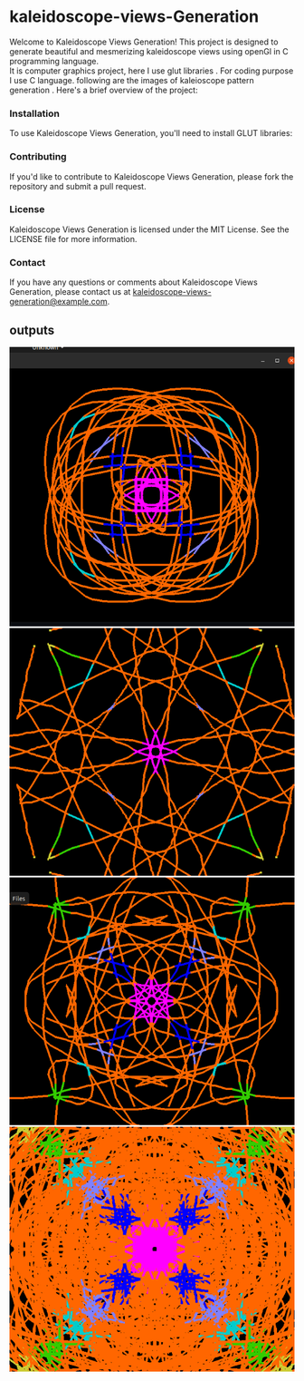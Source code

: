 # kaleidoscope-views-Generation

Welcome to Kaleidoscope Views Generation! This project is designed to generate beautiful and mesmerizing kaleidoscope views using openGl in C programming language.   
It is computer graphics project, here I use glut libraries . For coding purpose I use C language. following are the images of kaleioscope pattern generation .
Here's a brief overview of the project:

### Installation
To use Kaleidoscope Views Generation, you'll need to install GLUT libraries:

### Contributing
If you'd like to contribute to Kaleidoscope Views Generation, please fork the repository and submit a pull request.

### License
Kaleidoscope Views Generation is licensed under the MIT License. See the LICENSE file for more information.

### Contact
If you have any questions or comments about Kaleidoscope Views Generation, please contact us at kaleidoscope-views-generation@example.com.

## outputs  
![](1.png)  
![](2.png)  
![](3.png)  
![](4.png)
